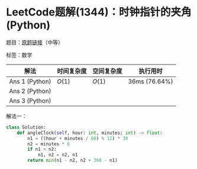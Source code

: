 # LeetCode题解(1344)：时钟指针的夹角(Python)

题目：[原题链接](https://leetcode-cn.com/problems/angle-between-hands-of-a-clock/)（中等）

标签：数学

| 解法           | 时间复杂度 | 空间复杂度 | 执行用时      |
| -------------- | ---------- | ---------- | ------------- |
| Ans 1 (Python) | $O(1)$     | $O(1)$     | 36ms (76.64%) |
| Ans 2 (Python) |            |            |               |
| Ans 3 (Python) |            |            |               |

解法一：

```python
class Solution:
    def angleClock(self, hour: int, minutes: int) -> float:
        n1 = ((hour + minutes / 60) % 12) * 30
        n2 = minutes * 6
        if n1 < n2:
            n1, n2 = n2, n1
        return min(n1 - n2, n2 + 360 - n1)
```

